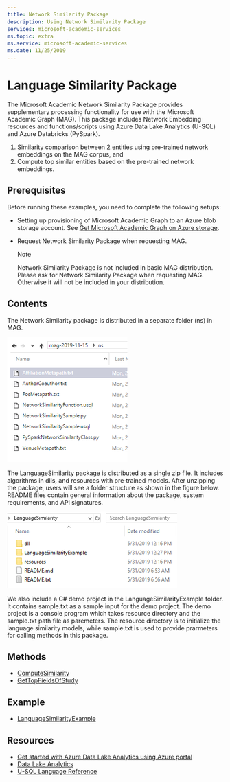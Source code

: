 ```yaml
---
title: Network Similarity Package
description: Using Network Similarity Package
services: microsoft-academic-services
ms.topic: extra
ms.service: microsoft-academic-services
ms.date: 11/25/2019
---
```

# Language Similarity Package

The Microsoft Academic Network Similarity Package provides supplementary processing functionality for use with the Microsoft Academic Graph (MAG). This package includes Network Embedding resources and functions/scripts using Azure Data Lake Analytics (U-SQL) and Azure Databricks (PySpark).

1. Similarity comparison between 2 entities using pre-trained network embeddings on the MAG corpus, and
2. Compute top similar entities based on the pre-trained network embeddings.

## Prerequisites

Before running these examples, you need to complete the following setups:

* Setting up provisioning of Microsoft Academic Graph to an Azure blob storage account. See [Get Microsoft Academic Graph on Azure storage](get-started-setup-provisioning.md).

* Request Network Similarity Package when requesting MAG.

  > [!NOTE]
  > Network Similarity Package is not included in basic MAG distribution. Please ask for Network Similarity Package when requesting MAG. Otherwise it will not be included in your distribution.

## Contents

The Network Similarity package is distributed in a separate folder (ns) in MAG.

  ![Network Similarity folder](media/network-similarity/folder.png "Network Similarity folder")

The LanguageSimilarity package is distributed as a single zip file. It includes algorithms in dlls, and resources with pre‑trained models. After unzipping the package, users will see a folder structure as shown in the figure below. README files contain general information about the package, system requirements, and API signatures.

  ![Language Similarity Package content](media/language-similarity/content.png "Language Similarity Package content")

We also include a C# demo project in the LanguageSimilarityExample folder. It contains sample.txt as a sample input for the demo project.
The demo project is a console program which takes resource directory and the sample.txt path file as paremeters. The resource directory is to initialize the language similarity models, while sample.txt is used to provide prarmeters for calling methods in this package.

## Methods

* [ComputeSimilarity](language-similarity-computesimilarity.md)
* [GetTopFieldsOfStudy](language-similarity-gettopfieldsofstudy.md)

## Example

* [LanguageSimilarityExample](language-similarity-example.md)

## Resources

* [Get started with Azure Data Lake Analytics using Azure portal](https://docs.microsoft.com/azure/data-lake-analytics/data-lake-analytics-get-started-portal)
* [Data Lake Analytics](https://azure.microsoft.com/services/data-lake-analytics/)
* [U-SQL Language Reference](https://docs.microsoft.com/u-sql/)

